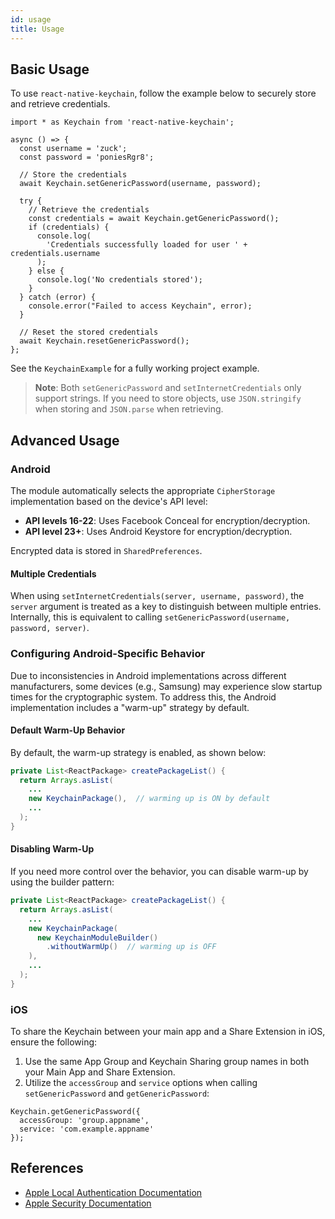 ```yaml
---
id: usage
title: Usage
---
```


## Basic Usage

To use `react-native-keychain`, follow the example below to securely store and retrieve credentials.

```tsx
import * as Keychain from 'react-native-keychain';

async () => {
  const username = 'zuck';
  const password = 'poniesRgr8';

  // Store the credentials
  await Keychain.setGenericPassword(username, password);

  try {
    // Retrieve the credentials
    const credentials = await Keychain.getGenericPassword();
    if (credentials) {
      console.log(
        'Credentials successfully loaded for user ' + credentials.username
      );
    } else {
      console.log('No credentials stored');
    }
  } catch (error) {
    console.error("Failed to access Keychain", error);
  }

  // Reset the stored credentials
  await Keychain.resetGenericPassword();
};
```

See the `KeychainExample` for a fully working project example.

> **Note**: Both `setGenericPassword` and `setInternetCredentials` only support strings. If you need to store objects, use `JSON.stringify` when storing and `JSON.parse` when retrieving.

## Advanced Usage

### Android

The module automatically selects the appropriate `CipherStorage` implementation based on the device's API level:

- **API levels 16-22**: Uses Facebook Conceal for encryption/decryption.
- **API level 23+**: Uses Android Keystore for encryption/decryption.

Encrypted data is stored in `SharedPreferences`.

#### Multiple Credentials

When using `setInternetCredentials(server, username, password)`, the `server` argument is treated as a key to distinguish between multiple entries. Internally, this is equivalent to calling `setGenericPassword(username, password, server)`.

### Configuring Android-Specific Behavior

Due to inconsistencies in Android implementations across different manufacturers, some devices (e.g., Samsung) may experience slow startup times for the cryptographic system. To address this, the Android implementation includes a "warm-up" strategy by default.

#### Default Warm-Up Behavior

By default, the warm-up strategy is enabled, as shown below:

```java
private List<ReactPackage> createPackageList() {
  return Arrays.asList(
    ...
    new KeychainPackage(),  // warming up is ON by default
    ...
  );
}
```

#### Disabling Warm-Up

If you need more control over the behavior, you can disable warm-up by using the builder pattern:

```java
private List<ReactPackage> createPackageList() {
  return Arrays.asList(
    ...
    new KeychainPackage(
      new KeychainModuleBuilder()
        .withoutWarmUp()  // warming up is OFF
    ),
    ...
  );
}
```

### iOS

To share the Keychain between your main app and a Share Extension in iOS, ensure the following:

1. Use the same App Group and Keychain Sharing group names in both your Main App and Share Extension.
2. Utilize the `accessGroup` and `service` options when calling `setGenericPassword` and `getGenericPassword`:

```tsx
Keychain.getGenericPassword({
  accessGroup: 'group.appname', 
  service: 'com.example.appname'
});
```

## References

- [Apple Local Authentication Documentation](https://developer.apple.com/documentation/localauthentication)
- [Apple Security Documentation](https://developer.apple.com/documentation/security)